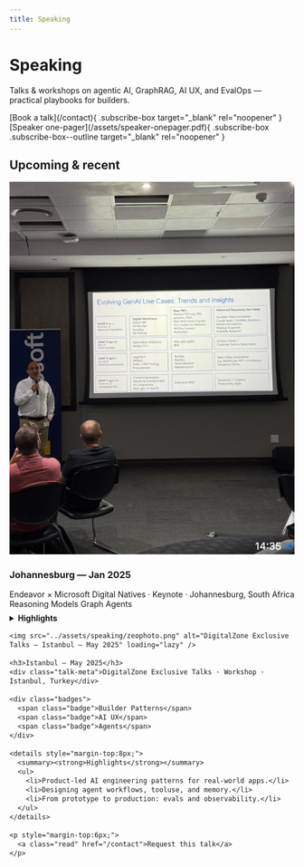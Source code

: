 ```yaml
---
title: Speaking
---
```


<div class="page-speaking" markdown="1">

# Speaking

Talks & workshops on agentic AI, GraphRAG, AI UX, and EvalOps — practical playbooks for builders.

<div class="speaking-cta" markdown="1">
[Book a talk](/contact){ .subscribe-box target="_blank" rel="noopener" }
[Speaker one-pager](/assets/speaker-onepager.pdf){ .subscribe-box .subscribe-box--outline target="_blank" rel="noopener" }
</div>

## Upcoming & recent

<div class="talk-grid" markdown="0">
  <!-- DUPLICATE this .talk-card per event -->
  <div class="talk-card"
       data-date="2025-01-20"
       data-year="2025"
       data-type="Keynote"
       data-location="Johannesburg, ZA"
       data-tags="Agents,GraphRAG,EvalOps">
    <img src="../assets/speaking/1737525328675.jpeg" alt="Johannesburg — Jan 2025 keynote photo" loading="lazy" />
    <h3>Johannesburg — Jan 2025</h3>
    <div class="talk-meta">Endeavor × Microsoft Digital Natives · Keynote · Johannesburg, South Africa</div>
    <div class="badges">
      <span class="badge">Reasoning Models</span>
      <span class="badge">Graph </span>
      <span class="badge">Agents</span>
    </div>
    <details style="margin-top:8px;">
      <summary><strong>Highlights</strong></summary>
      <ul>
        <li>Product-led AI engineering patterns for real-world apps.</li>
        <li>Designing agent workflows, tooluse, and memory.</li>
        <li>From prototype to production: evals and observability.</li>
      </ul>
    </details>
    
  </div>

  <div class="talk-card"
       data-date="2025-05-27"
       data-year="2025"
       data-type="Workshop"
       data-location="Istanbul, TR"
       data-tags="Builder Patterns,AI UX,Agents">

    <img src="../assets/speaking/zeophoto.png" alt="DigitalZone Exclusive Talks — Istanbul — May 2025" loading="lazy" />

    <h3>Istanbul — May 2025</h3>
    <div class="talk-meta">DigitalZone Exclusive Talks · Workshop · Istanbul, Turkey</div>

    <div class="badges">
      <span class="badge">Builder Patterns</span>
      <span class="badge">AI UX</span>
      <span class="badge">Agents</span>
    </div>

    <details style="margin-top:8px;">
      <summary><strong>Highlights</strong></summary>
      <ul>
        <li>Product-led AI engineering patterns for real-world apps.</li>
        <li>Designing agent workflows, tooluse, and memory.</li>
        <li>From prototype to production: evals and observability.</li>
      </ul>
    </details>

    <p style="margin-top:6px;">
      <a class="read" href="/contact">Request this talk</a>
    </p>
  </div>
</div>



